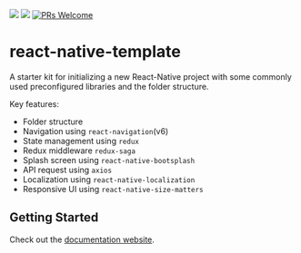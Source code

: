 [![](https://img.shields.io/npm/v/@ajaysidhu/react-native-template.svg?style=flat)](https://www.npmjs.com/package/@ajaysidhu/react-native-template)
[![](https://img.shields.io/npm/dt/@ajaysidhu/react-native-template.svg)](https://www.npmjs.com/package/@ajaysidhu/react-native-template)
[![PRs Welcome](https://img.shields.io/badge/PRs-welcome-brightgreen.svg?style=flat-square)](http://makeapullrequest.com)


# react-native-template

A starter kit for initializing a new React-Native project with some commonly used preconfigured libraries and the folder structure.

Key features:
- Folder structure
- Navigation using `react-navigation`(v6)
- State management using `redux`
- Redux middleware `redux-saga`
- Splash screen using `react-native-bootsplash`
- API request using `axios`
- Localization using `react-native-localization`
- Responsive UI using `react-native-size-matters`

## Getting Started

Check out the [documentation website](https://ajaykumar97.github.io/react-native-template/).

